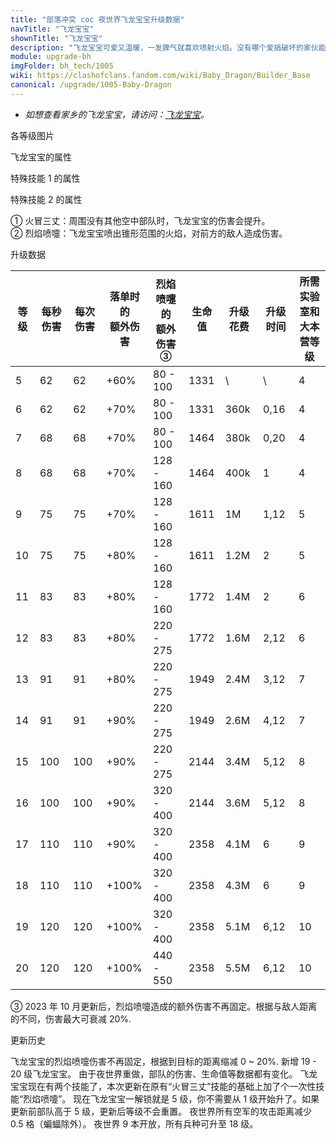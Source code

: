 ```yaml
---
title: "部落冲突 coc 夜世界飞龙宝宝升级数据"
navTitle: "飞龙宝宝"
shownTitle: "飞龙宝宝"
description: "飞龙宝宝可爱又温暖，一发脾气就喜欢喷射火焰。没有哪个爱搞破坏的家伙能有它这么可爱。"
module: upgrade-bh
imgFolder: bh_tech/1005
wiki: https://clashofclans.fandom.com/wiki/Baby_Dragon/Builder_Base
canonical: /upgrade/1005-Baby-Dragon
---
```


- *如想查看家乡的飞龙宝宝，请访问：[飞龙宝宝](/upgrade/000a-Baby-Dragon)。*

<UnitInfo :folder="$frontmatter.imgFolder" imgSrc="Baby_Dragon_info.png" :imgAlt="$frontmatter.navTitle" :description="$frontmatter.description" />

<SmallTitle>各等级图片</SmallTitle>

<Panel>
    <UnitImgGroup :folder="$frontmatter.imgFolder">
        <UnitImg imgTitle="5 - 7 级" imgSrc="Baby_Dragon5.png" />
        <UnitImg imgTitle="8 - 11 级" imgSrc="Baby_Dragon8.png" />
        <UnitImg imgTitle="12 - 15 级" imgSrc="Baby_Dragon12.png" />
        <UnitImg imgTitle="16 - 19 级" imgSrc="Baby_Dragon16.png" />
        <UnitImg imgTitle="20 级" imgSrc="Baby_Dragon20.png" />
    </UnitImgGroup>
</Panel>

<SmallTitle>飞龙宝宝的属性</SmallTitle>

<UnitProperties>
    <UnitProperty pKey="部队类型" pValue="空中单位" />
    <UnitProperty pKey="攻击偏好" pValue="无" />
    <UnitProperty pKey="伤害类型" pValue="范围伤害" />
    <UnitProperty pKey="伤害半径" pValue="0.3 格" />
    <UnitProperty pKey="攻击的目标" pValue="地面和空中目标" />
    <UnitProperty pKey="移动速度" pValue="3 格/秒" />
    <UnitProperty pKey="攻击速度" pValue="1 秒/次" />
    <UnitProperty pKey="攻击距离" pValue="2 格" />
    <UnitProperty pKey="每个兵营的部队数量" pValue="1" />
    <UnitProperty pKey="所需训练营等级" pValue="6" />
    <UnitProperty pKey="所需夜世界大本等级" pValue="4" />
</UnitProperties>

<SmallTitle>特殊技能 1 的属性</SmallTitle>

<UnitProperties>
    <UnitProperty pKey="技能名称" pValue="火冒三丈" />
    <UnitProperty pKey="技能类型" pValue="被动技能" />
    <UnitProperty pKey="技能描述" pValue="见说明<sup>①</sup>" />
</UnitProperties>

<SmallTitle>特殊技能 2 的属性</SmallTitle>

<UnitProperties>
    <UnitProperty pKey="技能名称" pValue="烈焰喷嚏" />
    <UnitProperty pKey="技能类型" pValue="一次性技能" />
    <UnitProperty pKey="技能描述" pValue="见说明<sup>②</sup>" />
</UnitProperties>

① 火冒三丈：周围没有其他空中部队时，飞龙宝宝的伤害会提升。<br>
② 烈焰喷嚏：飞龙宝宝喷出锥形范围的火焰，对前方的敌人造成伤害。

<SmallTitle>升级数据</SmallTitle>

<script setup>
const tableExtraInfo = [
    {
        "column": 6,
        "type": "cost",
        "gpClass": "research",
        "icon": "Elixir2"
    },
    {
        "column": 7,
        "type": "time",
        "gpClass": "research"
    }
];
</script>

<UnitTable :tableExtraInfo="tableExtraInfo">

| 等级 | 每秒伤害 | 每次伤害|落单时的<br>额外伤害|烈焰喷嚏的<br>额外伤害<sup>③</sup>|  生命值  | 升级花费 | 升级时间 |所需实验室和<br>大本营等级|
| ---- |   ---   |   ---  |         ---       |               ---              |    ---   |   ---   |    ---   |           ---         |
|   5  |    62   |    62  |        +60%       |             80 - 100           |   1331   |     \   |     \    |            4          |
|   6  |    62   |    62  |        +70%       |             80 - 100           |   1331   |   360k  |  0,16    |            4          |
|   7  |    68   |    68  |        +70%       |             80 - 100           |   1464   |   380k  |  0,20    |            4          |
|   8  |    68   |    68  |        +70%       |            128 - 160           |   1464   |   400k  |  1       |            4          |
|   9  |    75   |    75  |        +70%       |            128 - 160           |   1611   |     1M  |  1,12    |            5          |
|  10  |    75   |    75  |        +80%       |            128 - 160           |   1611   |   1.2M  |  2       |            5          |
|  11  |    83   |    83  |        +80%       |            128 - 160           |   1772   |   1.4M  |  2       |            6          |
|  12  |    83   |    83  |        +80%       |            220 - 275           |   1772   |   1.6M  |  2,12    |            6          |
|  13  |    91   |    91  |        +80%       |            220 - 275           |   1949   |   2.4M  |  3,12    |            7          |
|  14  |    91   |    91  |        +90%       |            220 - 275           |   1949   |   2.6M  |  4,12    |            7          |
|  15  |   100   |   100  |        +90%       |            220 - 275           |   2144   |   3.4M  |  5,12    |            8          |
|  16  |   100   |   100  |        +90%       |            320 - 400           |   2144   |   3.6M  |  5,12    |            8          |
|  17  |   110   |   110  |        +90%       |            320 - 400           |   2358   |   4.1M  |  6       |            9          |
|  18  |   110   |   110  |       +100%       |            320 - 400           |   2358   |   4.3M  |  6       |            9          |
|  19  |   120   |   120  |       +100%       |            320 - 400           |   2358   |   5.1M  |  6,12    |           10          |
|  20  |   120   |   120  |       +100%       |            440 - 550           |   2358   |   5.5M  |  6,12    |           10          |
</UnitTable>

③ 2023 年 10 月更新后，烈焰喷嚏造成的额外伤害不再固定。根据与敌人距离的不同，伤害最大可衰减 20%.

<SmallTitle>更新历史</SmallTitle>

<Timeline>
    <TimelineItem date="2023/10/09">
        <TimelineRow>飞龙宝宝的烈焰喷嚏伤害不再固定，根据到目标的距离缩减 0 ~ 20%.</TimelineRow>
    </TimelineItem>
    <TimelineItem date="2023/05/15">
        <TimelineRow>新增 19 - 20 级飞龙宝宝。</TimelineRow>
        <TimelineRow>由于夜世界重做，部队的伤害、生命值等数据都有变化。</TimelineRow>
        <TimelineRow>飞龙宝宝现在有两个技能了，本次更新在原有“火冒三丈”技能的基础上加了个一次性技能“烈焰喷嚏”。</TimelineRow>
        <TimelineRow>现在飞龙宝宝一解锁就是 5 级，你不需要从 1 级开始升了。如果更新前部队高于 5 级，更新后等级不会重置。</TimelineRow>
    </TimelineItem>
    <TimelineItem date="2022/05/02">
        <TimelineRow>夜世界所有空军的攻击距离减少 0.5 格（蝙蝠除外）。</TimelineRow>
    </TimelineItem>
    <TimelineItem date="2019/06/18">
        <TimelineRow>夜世界 9 本开放，所有兵种可升至 18 级。</TimelineRow>
    </TimelineItem>
    <TimelineItem :historyBottom="true" />
</Timeline>